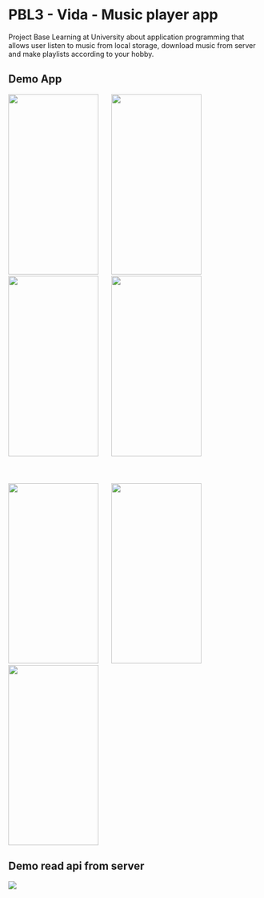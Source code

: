 # PBL3 - Vida - Music player app
Project Base Learning at University about application programming that allows user listen to music from local storage, download music from server and make playlists according to your hobby. 
## Demo App
<div>
<img src="https://github.com/thanhvinh73/PBL3/blob/main/document/MusicPlayer.jpeg" width="180" height="360" />
&emsp;&nbsp;
<img src="https://github.com/thanhvinh73/PBL3/blob/main/document/HomePage.jpeg" width="180" height="360" />
&emsp;&nbsp;
<img src="https://github.com/thanhvinh73/PBL3/blob/main/document/DownloadPage.jpeg" width="180" height="360" />
&emsp;&nbsp;
<img src="https://github.com/thanhvinh73/PBL3/blob/main/document/FavouritePlaylistPage.jpeg" width="180" height="360" />
<div/>
<br>
<br>
<br>
<div>
<img src="https://github.com/thanhvinh73/PBL3/blob/main/document/LoginPage.jpeg" width="180" height="360" />
&emsp;&nbsp;
<img src="https://github.com/thanhvinh73/PBL3/blob/main/document/Register.jpeg" width="180" height="360" />
&emsp;&nbsp;
<img src="https://github.com/thanhvinh73/PBL3/blob/main/document/Profile.jpeg" width="180" height="360" />
<div/>

## Demo read api from server
<img src="https://github.com/thanhvinh73/PBL3/blob/main/document/DemoReadApi.png" />
